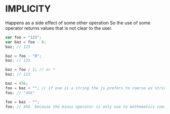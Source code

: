 # IMPLICITY

Happens as a side effect of some other operation
So the use of some operator returns values that is not clear to the user.

```js
var foo = "123";
var baz = foo - 0;
baz; // 123

baz = foo - "0";
baz; // 123

baz = foo / 1; // or *
baz; // 123

baz = 456;
foo = baz + ""; // if one is a string the js prefers to coerse as string
foo; // "456"

foo = baz - "";
foo; // 456  because the minus operator is only use to mathematics coercion
```

